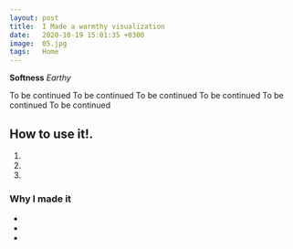 ```yaml
---
layout: post
title:  I Made a warmthy visualization
date:   2020-10-19 15:01:35 +0300
image:  05.jpg
tags:   Home
---
```


__Softness__ *Earthy*

To be continued To be continued To be continued To be continued To be continued To be continued

## How to use it!.


1. 
2. 
3. 

### Why I made it

* 
* 
* 


